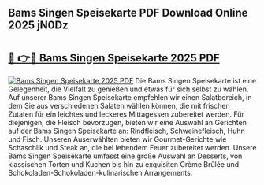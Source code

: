 ## Bams Singen Speisekarte PDF Download Online 2025 jN0Dz

# <h2><a href="http://gccl6c.nevu.top/?p=Bams+Singen+Speisekarte">🔗 👉🔴 Bams Singen Speisekarte 2025 PDF</a></h2>

[![Bams Singen Speisekarte 2025 PDF](https://i.imgur.com/dBaPXMq.png)](http://gccl6c.nevu.top/?p=Bams+Singen+Speisekarte)
Die Bams Singen Speisekarte ist eine Gelegenheit, die Vielfalt zu genießen und etwas für sich selbst zu wählen. Auf unserer Bams Singen Speisekarte empfehlen wir einen Salatbereich, in dem Sie aus verschiedenen Salaten wählen können, die mit frischen Zutaten für ein leichtes und leckeres Mittagessen zubereitet werden. Für diejenigen, die Fleisch bevorzugen, bieten wir eine Auswahl an Gerichten auf der Bams Singen Speisekarte an: Rindfleisch, Schweinefleisch, Huhn und Fisch. Unseren Auserwählten bieten wir Gourmet-Gerichte wie Schaschlik und Steak an, die bei lebendem Feuer zubereitet werden. Unsere Bams Singen Speisekarte umfasst eine große Auswahl an Desserts, von klassischen Torten und Kuchen bis hin zu exquisiten Crème Brûlée und Schokoladen-Schokoladen-kulinarischen Arrangements.
